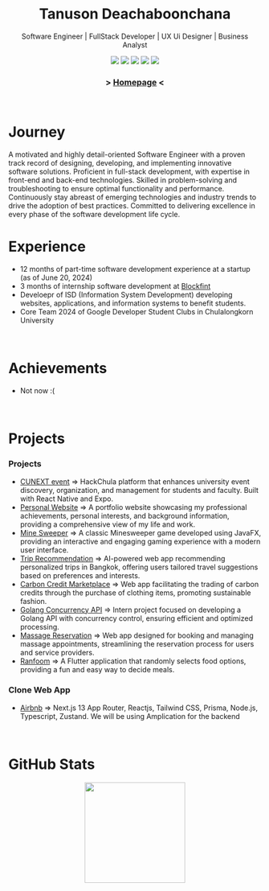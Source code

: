 <h1 align="center">
  Tanuson Deachaboonchana
</h1>

<p align="center">Software Engineer | FullStack Developer | UX Ui Designer | Business Analyst</p>

<p align="center">
<a href="https://www.instagram.com/te_nus0n/"><img src="https://img.shields.io/badge/te_nus0n_-%23E4405F.svg?style=for-the-badge&logo=Instagram&logoColor=white"></a>
<a href="https://twitter.com/TanusonD10318"><img src="https://img.shields.io/badge/TanusonD10318-%230F0205.svg?style=for-the-badge&logo=X&logoColor=white"></a>
<a href="mailto:tanuson679@gmail.com"><img src="https://img.shields.io/badge/Gmail-D14836?style=for-the-badge&logo=gmail&logoColor=white"></a>
<a href="https://www.facebook.com/profile.php?id=100018165305200"><img src="https://img.shields.io/badge/Tae Tanuson-%231877F2.svg?style=for-the-badge&logo=Facebook&logoColor=white"></a>
<a href="https://www.linkedin.com/in/tanuson-deachaboonchana-743a3029b/"><img src="https://img.shields.io/badge/Tanuson Deachaboonchana-%230A66C2.svg?style=for-the-badge&logo=LinkedIn&logoColor=white"></a>
</p>

<h3 align="center"> > <a href="https://tanuson-page.vercel.app/">Homepage</a> < </h3>
  
<br>

# Journey
A motivated and highly detail-oriented Software Engineer with a proven track record of designing, developing, and implementing innovative software solutions. Proficient in full-stack development, with expertise in front-end and back-end technologies. Skilled in problem-solving and troubleshooting to ensure optimal functionality and performance. Continuously stay abreast of emerging technologies and industry trends to drive the adoption of best practices. Committed to delivering excellence in every phase of the software development life cycle.

# Experience
- 12 months of part-time software development experience at a startup (as of June 20, 2024)
- 3 months of internship software development at [Blockfint](https://www.blockfint.com/th/about)
- Develoepr of ISD (Information System Development) developing websites, applications, and information systems to benefit students.
- Core Team 2024 of Google Developer Student Clubs in Chulalongkorn University

<br>

# Achievements
- Not now :(

<br>

# Projects

### Projects
- [CUNEXT event](https://github.com/flagrantii/cunext-event) =>  HackChula platform that enhances university event discovery, organization, and management for students and faculty. Built with React Native and Expo.
- [Personal Website](https://github.com/flagrantii/tanusonPage) => A portfolio website showcasing my professional achievements, personal interests, and background information, providing a comprehensive view of my life and work.
- [Mine Sweeper](https://github.com/flagrantii/Minesweeper-java) => A classic Minesweeper game developed using JavaFX, providing an interactive and engaging gaming experience with a modern user interface.
- [Trip Recommendation](https://github.com/flagrantii/DemoTripReecommend) => AI-powered web app recommending personalized trips in Bangkok, offering users tailored travel suggestions based on preferences and interests.
- [Carbon Credit Marketplace](https://github.com/flagrantii/CaronCredit-main) =>  Web app facilitating the trading of carbon credits through the purchase of clothing items, promoting sustainable fashion.
- [Golang Concurrency API]() => Intern project focused on developing a Golang API with concurrency control, ensuring efficient and optimized processing.
- [Massage Reservation](https://github.com/flagrantii/Massage-Reservation-2) => Web app designed for booking and managing massage appointments, streamlining the reservation process for users and service providers.
- [Ranfoom]() =>  A Flutter application that randomly selects food options, providing a fun and easy way to decide meals.

### Clone Web App
- [Airbnb](https://rent-red-example.vercel.app/) => Next.js 13 App Router, Reactjs, Tailwind CSS, Prisma, Node.js, Typescript, Zustand. We will be using Amplication for the backend

<br>

# GitHub Stats
<div align ="center">
  <a href="https://github.com/anuraghazra/github-readme-stats">
    <img height=200 align="center" src="https://github-readme-stats.vercel.app/api?username=flagrantii&theme=dark" />
  </a>
</div>

